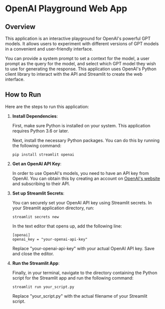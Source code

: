 # OpenAI Playground Web App

## Overview

This application is an interactive playground for OpenAI's powerful GPT models. It allows users to experiment with different versions of GPT models in a convenient and user-friendly interface. 

You can provide a system prompt to set a context for the model, a user prompt as the query for the model, and select which GPT model they wish to use for generating the response. This application uses OpenAI's Python client library to interact with the API and Streamlit to create the web interface.

## How to Run

Here are the steps to run this application:

1. **Install Dependencies**:

    First, make sure Python is installed on your system. This application requires Python 3.6 or later.

    Next, install the necessary Python packages. You can do this by running the following command:

    ```
    pip install streamlit openai
    ```

2. **Get an OpenAI API Key**:

    In order to use OpenAI's models, you need to have an API key from OpenAI. You can obtain this by creating an account on [OpenAI's website](https://www.openai.com/) and subscribing to their API.

3. **Set up Streamlit Secrets**:

    You can securely set your OpenAI API key using Streamlit secrets. In your Streamlit application directory, run:

    ```
    streamlit secrets new
    ```

    In the text editor that opens up, add the following line:

    ```
    [openai]
    openai_key = "your-openai-api-key"
    ```

    Replace "your-openai-api-key" with your actual OpenAI API key. Save and close the editor.

4. **Run the Streamlit App**:

    Finally, in your terminal, navigate to the directory containing the Python script for the Streamlit app and run the following command:

    ```
    streamlit run your_script.py
    ```

    Replace "your_script.py" with the actual filename of your Streamlit script.
